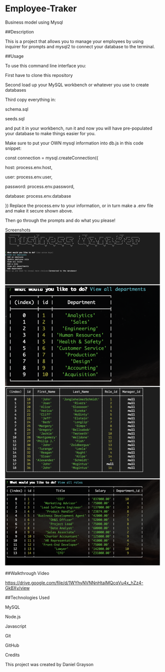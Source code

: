 # Employee-Traker
Business model using Mysql

##Description

This is a project that allows you to manage your employees by using inquirer for prompts and mysql2 to connect your database to the terminal.

##Usage

To use this command line interface you:

First have to clone this repository

Second load up your MySQL workbench or whatever you use to create databases

Third copy everything in:

schema.sql

seeds.sql

and put it in your workbench, run it and now you will have pre-populated your database to make things easier for you.

Make sure to put your OWN mysql information into db.js in this code snippet:

const connection = mysql.createConnection({

host: process.env.host,

user: process.env.user,

password: process.env.password,

database: process.env.database

})
Replace the process.env to your information, or in turn make a .env file and make it secure shown above.

Then go through the prompts and do what you please!

Screenshots
![](./assets/SHOT_1.png)
![](./assets/SHOT_DEPARTMENT.png)
![](./assets/SHOT_EMPLOYEES.png)
![](./assets/SHOT_ROLES.png)


##Walkthrough Video

https://drive.google.com/file/d/1WYhyNVNNnHtaIMQcqVu4x_hZz4-GkBXy/view

##Technologies Used

MySQL

Node.js

Javascript

Git

GitHub

Credits

This project was created by Daniel Grayson